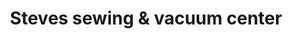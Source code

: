 ---
title: "Steves sewing & vacuum center"
url: /king-of-prussia/steves-sewing-und-vacuum-center/
shop: Nähzubehör
---